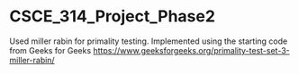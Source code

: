 # CSCE_314_Project_Phase2

Used miller rabin for primality testing. 
Implemented using the starting code from Geeks for Geeks https://www.geeksforgeeks.org/primality-test-set-3-miller-rabin/
